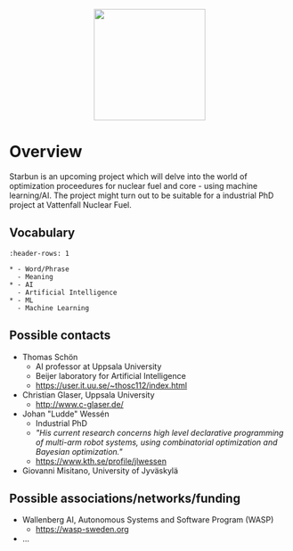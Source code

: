 <p align="center">
  <img width="200" src="img/starbun_logo.png" />
</p>

# Overview

Starbun is an upcoming project which will delve into the world of optimization proceedures for nuclear fuel and core - using machine learning/AI. The project might turn out to be suitable for a industrial PhD project at Vattenfall Nuclear Fuel.

## Vocabulary

```{list-table}
:header-rows: 1

* - Word/Phrase
  - Meaning
* - AI
  - Artificial Intelligence
* - ML
  - Machine Learning
```

## Possible contacts
- Thomas Schön
  - AI professor at Uppsala University 
  - Beijer laboratory for Artificial Intelligence
  - https://user.it.uu.se/~thosc112/index.html
- Christian Glaser, Uppsala University
  - http://www.c-glaser.de/
- Johan "Ludde" Wessén
  - Industrial PhD 
  - *"His current research concerns high level declarative programming of multi-arm robot systems, using combinatorial optimization and Bayesian optimization."*
  - https://www.kth.se/profile/jlwessen
- Giovanni Misitano, University of Jyväskylä


## Possible associations/networks/funding
- Wallenberg AI, Autonomous Systems and Software Program (WASP)
  - https://wasp-sweden.org
- ...